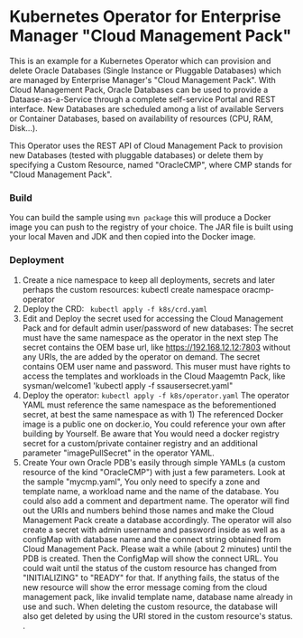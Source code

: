 # Kubernetes Operator for Enterprise Manager "Cloud Management Pack"

This is an example for a Kubernetes Operator
which can provision and delete Oracle Databases (Single Instance or Pluggable Databases) 
which are managed by Enterprise Manager's "Cloud Management Pack".
With Cloud Management Pack, Oracle Databases can be used to provide a Dataase-as-a-Service
through a complete self-service Portal and REST interface.
New Databases are scheduled among a list of available Servers or Container Databases,
based on availability of resources (CPU, RAM, Disk...).

This Operator uses the REST API of Cloud Management Pack to provision new Databases (tested with pluggable databases)
or delete them by specifying a Custom Resource, named "OracleCMP", where CMP stands for "Cloud Management Pack".

### Build

You can build the sample using `mvn package` this will produce a Docker image you can push to the registry 
of your choice. The JAR file is built using your local Maven and JDK and then copied into the Docker image.

### Deployment

1. Create a nice namespace to keep all deployments, secrets and later perhaps the custom resources:
   kubectl create namespace oracmp-operator
2. Deploy the CRD: `
   kubectl apply -f k8s/crd.yaml`
3. Edit and Deploy the secret used for accessing the Cloud Management Pack and for default admin user/password of new databases: 
   The secret must have the same namespace as the operator in the next step
   The secret contains the OEM base url, like https://192.168.12.12:7803 without any URIs, the are added by the operator on demand.
   The secret contains OEM user name and password. This muser must have rights to access the templates and workloads in the Cloud Maagemtn Pack, like sysman/welcome1
   'kubectl apply -f ssausersecret.yaml"
4. Deploy the operator: `kubectl apply -f k8s/operator.yaml`
   The operator YAML must reference the same namespace as the beforementioned secret, at best the same namespace as with 1)
   The referenced Docker image is a public one on docker.io, You could reference your own after building by Yourself.
   Be aware that You would need a docker registry secret for a custom/private container registry and an additional parameter "imagePullSecret" in the operator YAML.
5. Create Your own Oracle PDB's easily through simple YAMLs (a custom resource of the kind "OracleCMP") with just a few parameters.
   Look at the sample "mycmp.yaml", You only need to specify a zone and template name, a workload name and the name of the database. 
   You could also add a comment and department name. The operator will find out the URIs and numbers behind those names 
   and make the Cloud Management Pack create a database accordingly.
   The operator will also create a secret with admin username and password inside as well as a configMap with database name and the connect string 
   obtained from Cloud Management Pack. 
   Please wait a while (about 2 minutes) until the PDB is created. Then the ConfigMap will show the connect URL. 
   You could wait until the status of the custom resource has changed from "INITIALIZING" to "READY" for that. 
   If anything fails, the status of the new resource will show the error message coming from the cloud management pack, 
   like invalid template name, database name already in use and such. 
   When deleting the custom resource, the database will also get deleted by using the URI stored in the custom resource's status.
   .

